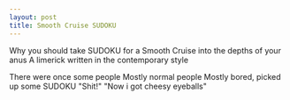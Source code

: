 ```yaml
---
layout: post
title: Smooth Cruise SUDOKU
---
```


Why you should take SUDOKU for a Smooth Cruise into the depths of your anus
A limerick written in the contemporary style

There were once some people
Mostly normal people
Mostly bored, picked up some SUDOKU
"Shit!"
"Now i got cheesy eyeballs"




